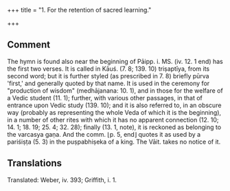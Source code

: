 +++
title = "1. For the retention of sacred learning."

+++
## Comment
The hymn is found also near the beginning of Pāipp. i. MS. (iv. 12. 1 end) has the first two verses. It is called in Kāuś. (7. 8; 139. 10) triṣaptīya, from its second word; but it is further styled (as prescribed in 7. 8) briefly pūrva 'first,' and generally quoted by that name. It is used in the ceremony for "production of wisdom" (medhājanana: 10. 1), and in those for the welfare of a Vedic student (11. 1); further, with various other passages, in that of entrance upon Vedic study (139. 10); and it is also referred to, in an obscure way (probably as representing the whole Veda of which it is the beginning), in a number of other rites with which it has no apparent connection (12. 10; 14. 1; 18. 19; 25. 4; 32. 28); finally (13. 1, note), it is reckoned as belonging to the varcasya gaṇa. And the comm. ⌊p. 5, end⌋ quotes it as used by a pariśiṣṭa (5. 3) in the puṣpabhiṣeka of a king. The Vāit. takes no notice of it.


## Translations
Translated: Weber, iv. 393; Griffith, i. 1.
